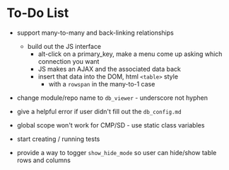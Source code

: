 To-Do List
==========

* support many-to-many and back-linking relationships
    * build out the JS interface
        * alt-click on a primary_key, make a menu come up asking which connection you want
        * JS makes an AJAX and the associated data back
        * insert that data into the DOM, html `<table>` style
            * with a `rowspan` in the many-to-1 case

* change module/repo name to `db_viewer` - underscore not hyphen

* give a helpful error if user didn't fill out the `db_config.md`

* global scope won't work for CMP/SD - use static class variables

* start creating / running tests

* provide a way to togger `show_hide_mode` so user can hide/show table rows and columns

